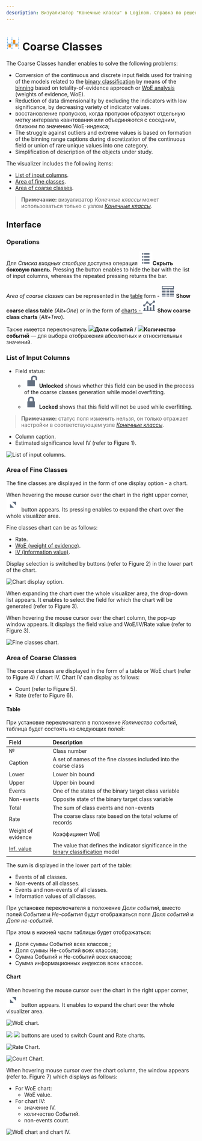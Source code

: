 ```yaml
---
description: Визуализатор "Конечные классы" в Loginom. Справка по решению задач по преобразованию данных, сокращению размерности данных, восстановлению пропусков, борьбе с выбросами и аномалиями, упрощению описаний исследуемых объектов.
---
```

# ![](./../../images/icons/common/view_types/coarseclasses_default.svg) Coarse Classes

The Coarse Classes handler enables to solve the following problems:

* Conversion of the continuous and discrete input fields used for training of the models related to the [binary classification](https://wiki.loginom.ru/articles/binary-classification.html) by means of the [binning](https://wiki.loginom.ru/articles/binning.html) based on totality-of-evidence approach or  [WoE analysis](https://wiki.loginom.ru/articles/weight-of-evidence.html) (weights of evidence, WoE).
* Reduction of data dimensionality by excluding the indicators with low significance, by decreasing variety of indicator values.
* восстановление пропусков, когда пропуски образуют отдельную метку интервала квантования или объединяются с соседним, близким по значению WoE-индекса;
* The struggle against outliers and extreme values is based on formation of the binning range captions during discretization of the continuous field or union of rare unique values into one category.
* Simplification of description of the objects under study.

The visualizer includes the following items:

* [List of input columns](#spisok-vkhodnykh-stolbtsov).
* [Area of fine classes](#oblast-nachalnykh-klassov).
* [Area of coarse classes](#oblast-konechnykh-klassov).

> **Примечание:** визуализатор *Конечные классы* может использоваться только с узлом [*Конечные классы*](./../../processors/preprocessing/coarse-classes.md).

## Interface

### Operations
Для *Списка входных столбцов* доступна операция ![](./../../images/icons/common/toolbar-controls/fields-list_default.svg)**Скрыть боковую панель**. Pressing the button enables to hide the bar with the list of input columns, whereas the repeated pressing returns the bar.

*Area of coarse classes* can be represented in the [table](#tablitsa) form - ![](./../../images/icons/common/toolbar-controls/table-view_default.svg) **Show coarse class table** *(Alt+One*) or in the form of [charts - ](#diagramma) ![](./../../images/icons/common/toolbar-controls/chart_default.svg) **Show coarse class charts** (*Alt+Two*).

Также имеется переключатель ![](./../../images/icons/switches/roc/relative_default.svg)**Доли событий** / ![](./../../images/icons/switches/roc/absolute_default.svg)**Количество событий** — для выбора отображения абсолютных и относительных значений.

### List of Input Columns

* Field status:
   * ![](./../../images/icons/common/toolbar-controls/unlocked_default.svg) **Unlocked** shows whether this field can be used in the process of the coarse classes generation while model overfitting.
   * ![](./../../images/icons/common/toolbar-controls/locked_default.svg) **Locked** shows that this field will not be used while overfitting.

> **Примечание:** статус поля изменить нельзя, он только отражает настройки в соответствующем узле [*Конечные классы*](./../../processors/preprocessing/coarse-classes.md).

* Column caption.
* Estimated significance level IV (refer to Figure 1).

![List of input columns.](./readme-1.png)

### Area of Fine Classes

The fine classes are displayed in the form of one display option - a chart.

When hovering the mouse cursor over the chart in the right upper corner, ![](./chart-buttons-3.svg) button appears. Its pressing enables to expand the chart over the whole visualizer area.

Fine classes chart can be as follows:

* Rate.
* [WoE (weight of evidence)](https://wiki.loginom.ru/articles/weight-of-evidence.html).
* [IV (information value)](https://wiki.loginom.ru/articles/information-value.html).

Display selection is switched by buttons (refer to Figure 2) in the lower part of the chart.

![Chart display option.](./charts-1.png)

When expanding the chart over the whole visualizer area, the drop-down list appears. It enables to select the field for which the chart will be generated (refer to Figure 3).

When hovering the mouse cursor over the chart column, the pop-up window appears. It displays the field value and WoE/IV/Rate value (refer to Figure 3).

![Fine classes chart.](./charts-2.png)

### Area of Coarse Classes

The coarse classes are displayed in the form of a table or WoE chart (refer to Figure 4) / chart IV. Chart IV can display as follows:
* Count (refer to Figure 5).
* Rate (refer to Figure 6).

#### Table

При установке переключателя в положение *Количество событий*, таблица будет состоять из следующих полей:

| Field | Description |
|:--------------------|:----------|
| № | Class number |
| Caption | A set of names of the fine classes included into the coarse class |
| Lower | Lower bin bound |
| Upper | Upper bin bound |
| Events | One of the states of the binary target class variable |
| Non-events | Opposite state of the binary target class variable |
| Total | The sum of class events and non-events |
| Rate | The coarse class rate based on the total volume of records |
| Weight of evidence | Коэффициент WoE |
| [Inf. value](https://wiki.loginom.ru/articles/information-value.html) | The value that defines the indicator significance in the [binary classification](https://wiki.loginom.ru/articles/binary-classification.html) model |

The sum is displayed in the lower part of the table:

* Events of all classes.
* Non-events of all classes.
* Events and non-events of all classes.
* Information values of all classes.

При установке переключателя в положение *Доли событий*, вместо полей *События* и *Не-события* будут отображаться поля *Доля событий* и *Доля не-событий*.

При этом в нижней части таблицы будет отображаться:

* Доля суммы Событий всех классов ;
* Доля суммы Не-событий всех классов;
* Сумма Событий и Не-событий всех классов;
* Сумма информационных индексов всех классов.


#### Chart

When hovering the mouse cursor over the chart in the right upper corner, ![](./chart-buttons-3.svg) button appears. It enables to expand the chart over the whole visualizer area.

![WoE chart.](./charts-3.png)

![](./chart-buttons-4.png) ![](./chart-buttons-5.png) buttons are used to switch Count and Rate charts.

![Rate Chart.](./charts-4.png)

![Count Chart.](./charts-5.png)

When hovering mouse cursor over the chart column, the window appears (refer to. Figure 7) which displays as follows:

* For WoE chart:
   * WoE value.
* For chart IV:
   * значение IV.
   * количество Событий.
   * non-events count.

![WoE chart and chart IV.](./charts-6.png)